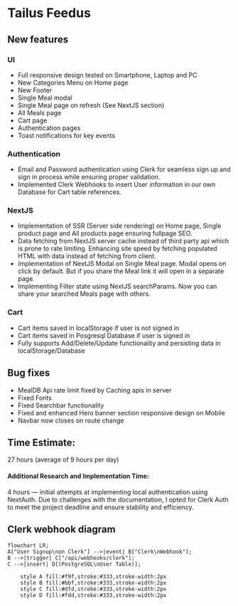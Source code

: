 # Tailus Feedus

## New features

### UI

- Full responsive design tested on Smartphone, Laptop and PC
- New Categories Menu on Home page
- New Footer
- Single Meal modal
- Single Meal page on refresh (See NextJS section)
- All Meals page
- Cart page
- Authentication pages
- Toast notifications for key events

### Authentication

- Email and Password authentication using Clerk for seamless sign up and sign in process while ensuring proper validation.
- Implemented Clerk Webhooks to insert User information in our own Database for Cart table references.

### NextJS

- Implementation of SSR (Server side rendering) on Home page, Single product page and All products page ensuring fullpage SEO.
- Data fetching from NextJS server cache instead of third party api which is prone to rate limiting. Enhancing site speed by fetching populated HTML with data instead of fetching from client.
- Implementation of NextJS Modal on Single Meal page. Modal opens on click by default. But if you share the Meal link it will open in a separate page.
- Implementing Filter state using NextJS searchParams. Now you can share your searched Meals page with others.

### Cart

- Cart items saved in localStorage if user is not signed in
- Cart items saved in Posgresql Database if user is signed in
- Fully supports Add/Delete/Update functionality and persisting data in localStorage/Database

## Bug fixes

- MealDB Api rate limit fixed by Caching apis in server
- Fixed Fonts
- Fixed Searchbar functionality
- Fixed and enhanced Hero banner section responsive design on Mobile
- Navbar now closes on route change

## Time Estimate:

27 hours (average of 9 hours per day)

#### Additional Research and Implementation Time:

4 hours — initial attempts at implementing local authentication using NextAuth. Due to challenges with the documentation, I opted for Clerk Auth to meet the project deadline and ensure stability and efficiency.

## Clerk webhook diagram

```mermaid
flowchart LR;
A["User Signup\non Clerk"] -->|event| B["Clerk\nWebhook"];
B -->|trigger| C["/api/webhooks/clerk"];
C -->|insert| D[(PostgreSQL\nUser Table)];

    style A fill:#f9f,stroke:#333,stroke-width:2px
    style B fill:#bbf,stroke:#333,stroke-width:2px
    style C fill:#dfd,stroke:#333,stroke-width:2px
    style D fill:#fdd,stroke:#333,stroke-width:2px
```
